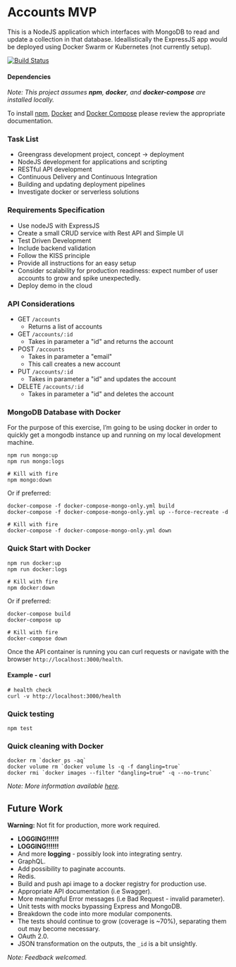 # Accounts MVP

This is a NodeJS application which interfaces with MongoDB to read and update a collection in that database. Ideallistically the ExpressJS app would be deployed using Docker Swarm or Kubernetes (not currently setup).

[![Build Status](https://travis-ci.org/rixka/accounts-poc.svg?branch=master)](https://travis-ci.org/rixka/accounts-poc)

#### Dependencies

_Note: This project assumes **npm**, **docker**, and **docker-compose** are installed locally._

To install [npm](https://docs.npmjs.com/downloading-and-installing-node-js-and-npm), [Docker](https://docs.docker.com/install) and [Docker Compose](https://docs.docker.com/compose/install/) please review the appropriate documentation.


### Task List
* Greengrass development project, concept -> deployment
* NodeJS development for applications and scripting
* RESTful API development
* Continuous Delivery and Continuous Integration
* Building and updating deployment pipelines
* Investigate docker or serverless solutions


### Requirements Specification
* Use nodeJS with ExpressJS
* Create a small CRUD service with Rest API and Simple UI
* Test Driven Development
* Include backend validation
* Follow the KISS principle
* Provide all instructions for an easy setup
* Consider scalability for production readiness: expect number of user accounts to grow and spike unexpectedly.
* Deploy demo in the cloud


### API Considerations
* GET `/accounts`
	* Returns a list of accounts
* GET `/accounts/:id`
	* Takes in parameter a "id" and returns the account 
* POST `/accounts`
	* Takes in parameter a "email" 
	* This call creates a new account
* PUT `/accounts/:id`
	* Takes in parameter a "id" and updates the account
* DELETE `/accounts/:id`
	* Takes in parameter a "id" and deletes the account

### MongoDB Database with Docker
For the purpose of this exercise, I’m going to be using docker in order to quickly get a mongodb instance up and running on my local development machine.

```shell
npm run mongo:up
npm run mongo:logs

# Kill with fire
npm mongo:down
```

Or if preferred:
```shell
docker-compose -f docker-compose-mongo-only.yml build
docker-compose -f docker-compose-mongo-only.yml up --force-recreate -d

# Kill with fire
docker-compose -f docker-compose-mongo-only.yml down
```

### Quick Start with Docker

```shell
npm run docker:up
npm run docker:logs

# Kill with fire
npm docker:down
```

Or if preferred:
```shell
docker-compose build
docker-compose up

# Kill with fire
docker-compose down
```

Once the API container is running you can curl requests or navigate with the browser `http://localhost:3000/health`.

#### Example - curl
```
# health check
curl -v http://localhost:3000/health
```

### Quick testing
```shell
npm test
```

### Quick cleaning with Docker
```shell
docker rm `docker ps -aq`
docker volume rm `docker volume ls -q -f dangling=true`
docker rmi `docker images --filter "dangling=true" -q --no-trunc`
```

_Note: More information available [here](https://gist.github.com/bastman/5b57ddb3c11942094f8d0a97d461b430)._

## Future Work

**Warning:** Not fit for production, more work required.

* **LOGGING!!!!!!**
* **LOGGING!!!!!!**
* And more **logging** - possibly look into integrating sentry.
* GraphQL.
* Add possibility to paginate accounts.
* Redis.
* Build and push api image to a docker registry for production use.
* Appropriate API documentation (i.e Swagger).
* More meaningful Error messages (i.e Bad Request - invalid parameter).
* Unit tests with mocks bypassing Express and MongoDB.
* Breakdown the code into more modular components.
* The tests should continue to grow (coverage is ~70%), separating them out may become necessary.
* OAuth 2.0.
* JSON transformation on the outputs, the `_id` is a bit unsightly.

_Note: Feedback welcomed._
